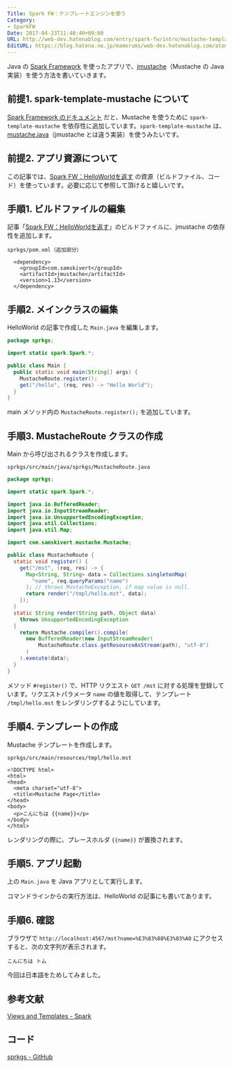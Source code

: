 ```yaml
---
Title: Spark FW：テンプレートエンジンを使う
Category:
- SparkFW
Date: 2017-04-23T11:40:40+09:00
URL: http://web-dev.hatenablog.com/entry/spark-fw/intro/mustache-template
EditURL: https://blog.hatena.ne.jp/mamorums/web-dev.hatenablog.com/atom/entry/10328749687239057140
---
```


Java の [Spark Framework](http://sparkjava.com/) を使ったアプリで、[jmustache](https://github.com/samskivert/jmustache)（Mustache の Java実装）を使う方法を書いていきます。


## 前提1. spark-template-mustache について
[Spark Framework のドキュメント](http://sparkjava.com/documentation.html#views-templates) だと、Mustache を使うために `spark-template-mustache` を依存性に追加しています。`spark-template-mustache` は、[mustache.java](https://github.com/spullara/mustache.java)（jmustache とは違う実装）を使うみたいです。


## 前提2. アプリ資源について
この記事では、[Spark FW：HelloWorldを返す](/entry/spark-fw/intro/hello-world) の資源（ビルドファイル、コード）を使っています。必要に応じて参照して頂けると嬉しいです。


## 手順1. ビルドファイルの編集
記事「[Spark FW：HelloWorldを返す](/entry/spark-fw/intro/hello-world)」のビルドファイルに、jmustache の依存性を追加します。

`sprkgs/pom.xml（追加部分）`

```
  <dependency>
    <groupId>com.samskivert</groupId>
    <artifactId>jmustache</artifactId>
    <version>1.13</version>
  </dependency>
```


## 手順2. メインクラスの編集
HelloWorld の記事で作成した  `Main.java` を編集します。

```java
package sprkgs;

import static spark.Spark.*;

public class Main {
  public static void main(String[] args) {
    MustacheRoute.register();
    get("/hello", (req, res) -> "Hello World");
  }
}
```

main メソッド内の `MustacheRoute.register();` を追加しています。


## 手順3. MustacheRoute クラスの作成
Main から呼び出されるクラスを作成します。

`sprkgs/src/main/java/sprkgs/MustacheRoute.java`

```java
package sprkgs;

import static spark.Spark.*;

import java.io.BufferedReader;
import java.io.InputStreamReader;
import java.io.UnsupportedEncodingException;
import java.util.Collections;
import java.util.Map;

import com.samskivert.mustache.Mustache;

public class MustacheRoute {
  static void register() {
    get("/mst", (req, res) -> {
      Map<String, String> data = Collections.singletonMap(
        "name", req.queryParams("name")
      ); // throws MustacheException, if map value is null.
      return render("/tmpl/hello.mst", data);
    });
  }
  static String render(String path, Object data)
    throws UnsupportedEncodingException
  {
    return Mustache.compiler().compile(
      new BufferedReader(new InputStreamReader(
          MustacheRoute.class.getResourceAsStream(path), "utf-8")
      )
    ).execute(data);
  }
}
```

メソッド `#register()` で、HTTP リクエスト `GET /mst` に対する処理を登録しています。リクエストパラメータ `name` の値を取得して、テンプレート `/tmpl/hello.mst` をレンダリングするようにしています。


## 手順4. テンプレートの作成
Mustache テンプレートを作成します。

`sprkgs/src/main/resources/tmpl/hello.mst`

```
<!DOCTYPE html>
<html>
<head>
  <meta charset="utf-8">
  <title>Mustache Page</title>
</head>
<body>
  <p>こんにちは {{name}}</p>
</body>
</html>
```

レンダリングの際に、プレースホルダ `{{name}}` が置換されます。


## 手順5. アプリ起動
上の `Main.java` を Java アプリとして実行します。

コマンドラインからの実行方法は、HelloWorld の記事にも書いてあります。


## 手順6. 確認
ブラウザで `http://localhost:4567/mst?name=%E3%83%88%E3%83%A0` にアクセスすると、次の文字列が表示されます。

```
こんにちは トム
```

今回は日本語をためしてみました。



## 参考文献
[Views and Templates - Spark](http://sparkjava.com/documentation.html#views-templates)


## コード
[sprkgs - GitHub](https://github.com/mamorum/blog/tree/master/code/sprkgs)
